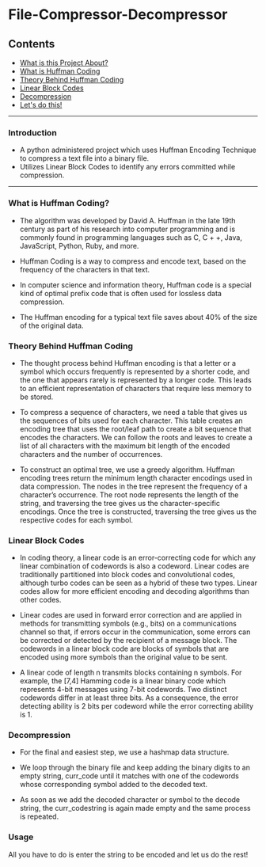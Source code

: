 # File-Compressor-Decompressor

## Contents

- [What is this Project About?](#introduction)
- [What is Huffman Coding](#What-is-Huffman-Coding)
- [Theory Behind Huffman Coding](#Theory-Behind-Huffman-Coding)
- [Linear Block Codes](#Linear-Block-Codes)
- [Decompression](#Decompression)
- [Let's do this!](#usage)


***
### Introduction
- A python administered project which uses Huffman Encoding Technique to compress a text file into a binary file.
- Utilizes Linear Block Codes to identify any errors committed while compression.
***


### What is Huffman Coding?

- The algorithm was developed by David A. Huffman in the late 19th century as part of his research into computer programming and is commonly found in programming languages such as C, C + +, Java, JavaScript, Python, Ruby, and more.

- Huffman Coding is a way to compress and encode text, based on the frequency of the characters in that text.

- In computer science and information theory, Huffman code is a special kind of optimal prefix code that is often used for lossless data compression.

- The Huffman encoding for a typical text file saves about 40% of the size of the original data.


### Theory Behind Huffman Coding

- The thought process behind Huffman encoding is that a letter or a symbol which occurs frequently is represented by a shorter code, and the one that appears rarely is represented by a longer code. This leads to an efficient representation of characters that require less memory to be stored.

- To compress a sequence of characters, we need a table that gives us the sequences of bits used for each character. This table creates an encoding tree that uses the root/leaf path to create a bit sequence that encodes the characters. We can follow the roots and leaves to create a list of all characters with the maximum bit length of the encoded characters and the number of occurrences.

- To construct an optimal tree, we use a greedy algorithm. Huffman encoding trees return the minimum length character encodings used in data compression. The nodes in the tree represent the frequency of a character’s occurrence. The root node represents the length of the string, and traversing the tree gives us the character-specific encodings. Once the tree is constructed, traversing the tree gives us the respective codes for each symbol.


### Linear Block Codes

- In coding theory, a linear code is an error-correcting code for which any linear combination of codewords is also a codeword. Linear codes are traditionally partitioned into block codes and convolutional codes, although turbo codes can be seen as a hybrid of these two types. Linear codes allow for more efficient encoding and decoding algorithms than other codes.

- Linear codes are used in forward error correction and are applied in methods for transmitting symbols (e.g., bits) on a communications channel so that, if errors occur in the communication, some errors can be corrected or detected by the recipient of a message block. The codewords in a linear block code are blocks of symbols that are encoded using more symbols than the original value to be sent.

- A linear code of length n transmits blocks containing n symbols. For example, the [7,4] Hamming code is a linear binary code which represents 4-bit messages using 7-bit codewords. Two distinct codewords differ in at least three bits. As a consequence, the error detecting ability is 2 bits per codeword while the error correcting ability is 1.


### Decompression

- For the final and easiest step, we use a hashmap data structure. 

- We loop through the binary file and keep adding the binary digits to an empty string, curr_code until it matches with one of the codewords whose corresponding symbol added to the decoded text.

- As soon as we add the decoded character or symbol to the decode string, the curr_codestring is again made empty and the same process is repeated.


### Usage

All you have to do is enter the string to be encoded and let us do the rest!
